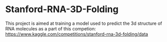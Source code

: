 # Stanford-RNA-3D-Folding
This project is aimed at training a model used to predict the 3d structure of RNA molecules as a part of this competion: https://www.kaggle.com/competitions/stanford-rna-3d-folding/data
